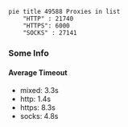 
```mermaid
pie title 49588 Proxies in list
    "HTTP" : 21740
    "HTTPS": 6000
    "SOCKS" : 27141
```

### Some Info
#### Average Timeout

- mixed: 3.3s
- http: 1.4s
- https: 8.3s
- socks: 4.8s